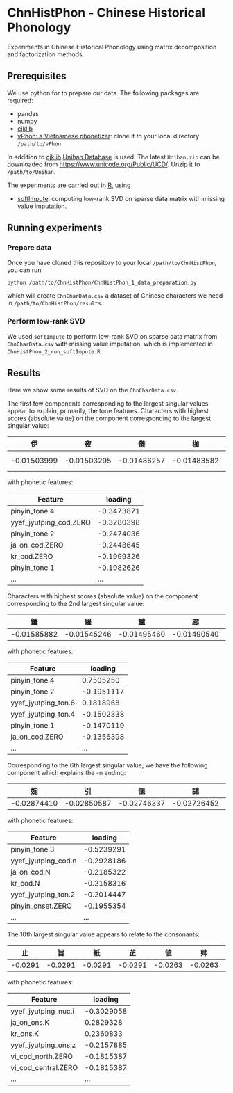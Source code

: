 # ChnHistPhon - Chinese Historical Phonology

Experiments in Chinese Historical Phonology using matrix decomposition and factorization methods.

## Prerequisites
We use python for to prepare our data. The following packages are required:
 - pandas
 - numpy
 - [cjklib](https://pypi.org/project/cjklib/)
 - [vPhon: a Vietnamese phonetizer](https://github.com/kirbyj/vPhon): clone it to your local directory `/path/to/vPhon`

In addition to [cjklib](https://pypi.org/project/cjklib/) [Unihan Database](http://unicode.org/charts/unihan.html) is used. The latest `Unihan.zip` can be downloaded from https://www.unicode.org/Public/UCD/. Unzip it to `/path/to/Unihan`.

The experiments are carried out in [R](https://www.r-project.org/), using 
 - [softImpute](https://cran.r-project.org/web/packages/softImpute/index.html): computing low-rank SVD on sparse data matrix with missing value imputation.
 
## Running experiments
### Prepare data 
Once you have cloned this repository to your local `/path/to/ChnHistPhon`, you can run
```
python /path/to/ChnHistPhon/ChnHistPhon_1_data_preparation.py
```
which will create `ChnCharData.csv` a dataset of Chinese characters we need in `/path/to/ChnHistPhon/results`.
### Perform low-rank SVD
We used `softImpute` to perform low-rank SVD on sparse data matrix from `ChnCharData.csv` with missing value imputation, which is implemented in `ChnHistPhon_2_run_softImpute.R`.
 
## Results
Here we show some results of SVD on the `ChnCharData.csv`. 

The first few components corresponding to the largest singular values appear to explain, primarily, the tone features. Characters with highest scores (absolute value) on the component corresponding to the largest singular value:

| 伊 | 夜 | 儀 | 枷 | 鵝 | 娥 | ... |
| ------------- | ------------- | ------------- | ------------- | ------------- | ------------- | ------------- |
| -0.01503999 | -0.01503295 | -0.01486257 | -0.01483582 | -0.01473751 | -0.01473751 ... |

with phonetic features:

| Feature  | loading |
| ------------- | ------------- |
| pinyin_tone.4  |  -0.3473871 |
| yyef_jyutping_cod.ZERO  | -0.3280398 |
| pinyin_tone.2 | -0.2474036 |
| ja_on_cod.ZERO| -0.2448645 |
| kr_cod.ZERO | -0.1999326 |
| pinyin_tone.1 | -0.1982626 |
| ... | ... |

Characters with highest scores (absolute value) on the component corresponding to the 2nd largest singular value:

| 鑼 | 羅 | 鱸 | 廊 | 搖 | 蹉 | ... |
| ------------- | ------------- | ------------- | ------------- | ------------- | ------------- | ------------- |
| -0.01585882 | -0.01545246 | -0.01495460 | -0.01490540 | -0.01464938 | -0.01463729 | ... |

with phonetic features:

| Feature  | loading |
| ------------- | ------------- |
| pinyin_tone.4  |  0.7505250 |
| pinyin_tone.2  | -0.1951117 |
| yyef_jyutping_ton.6 | 0.1818968 |
| yyef_jyutping_ton.4 | -0.1502338 |
| pinyin_tone.1 | -0.1470119 |
| ja_on_cod.ZERO | -0.1356398 |
| ... | ... |

Corresponding to the 6th largest singular value, we have the following component which explains the -n ending:

| 婉 | 引 | 偃 | 譴 | 緊 | 菫 | ... |
| ------------- | ------------- | ------------- | ------------- | ------------- | ------------- | ------------- |
| -0.02874410 | -0.02850587 | -0.02746337 | -0.02726452 | -0.02680066 | -0.02673988 | ... |

with phonetic features:

| Feature  | loading |
| ------------- | ------------- |
| pinyin_tone.3  |  -0.5239291 |
| yyef_jyutping_cod.n | -0.2928186 |
| ja_on_cod.N | -0.2185322 |
| kr_cod.N | -0.2158316 |
| yyef_jyutping_ton.2 | -0.2014447 |
| pinyin_onset.ZERO | -0.1955354 |
| ... | ... |

The 10th largest singular value appears to relate to the consonants:

| 止 | 旨 | 紙 | 芷 | 値 | 姉 | 䤠 | 高 | 指| 扺 | 齒 | 豕| 膏 | 肝 | 官 | 棺 | 痔 | 拭 | ... |
| ------------- | ------------- | ------------- | ------------- | ------------- | ------------- | ------------- | ------------- | ------------- | ------------- | ------------- | ------------- | ------------- | ------------- | ------------- | ------------- | ------------- | ------------- | ------------- |
| -0.0291 | -0.0291 | -0.0291 | -0.0291 | -0.0263 | -0.0263 |  -0.0262 | 0.0260 |  -0.0258 | -0.0255 | -0.0253 |  -0.0251 | 0.0251 | 0.0247 | 0.0247 | 0.0245 | -0.0244 | -0.0242 | ... |

with phonetic features:

| Feature  | loading |
| ------------- | ------------- |
| yyef_jyutping_nuc.i | -0.3029058 |
| ja_on_ons.K  | 0.2829328 |
| kr_ons.K | 0.2360833 |
| yyef_jyutping_ons.z | -0.2157885  |
| vi_cod_north.ZERO | -0.1815387 |
| vi_cod_central.ZERO | -0.1815387 |
| ... | ... |
